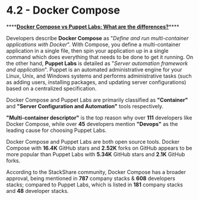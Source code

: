 # 4.2 - Docker Compose



\*\*\*\*[**Docker Compose vs Puppet Labs: What are the differences?**](https://stackshare.io/stackups/docker-compose-vs-puppet)\*\*\*\*

Developers describe **Docker Compose** as "_Define and run multi-container applications with Docker_". With Compose, you define a multi-container application in a single file, then spin your application up in a single command which does everything that needs to be done to get it running. On the other hand, **Puppet Labs** is detailed as "_Server automation framework and application_". Puppet is an automated administrative engine for your Linux, Unix, and Windows systems and performs administrative tasks \(such as adding users, installing packages, and updating server configurations\) based on a centralized specification.

Docker Compose and Puppet Labs are primarily classified as **"Container"** and **"Server Configuration and Automation"** tools respectively.

**"Multi-container descriptor"** is the top reason why over **111** developers like Docker Compose, while over **45** developers mention **"Devops"** as the leading cause for choosing Puppet Labs.

Docker Compose and Puppet Labs are both open source tools. Docker Compose with **16.4K** GitHub stars and **2.52K** forks on GitHub appears to be more popular than Puppet Labs with **5.34K** GitHub stars and **2.1K** GitHub forks.

According to the StackShare community, Docker Compose has a broader approval, being mentioned in **787** company stacks & **608** developers stacks; compared to Puppet Labs, which is listed in **181** company stacks and **48** developer stacks.

